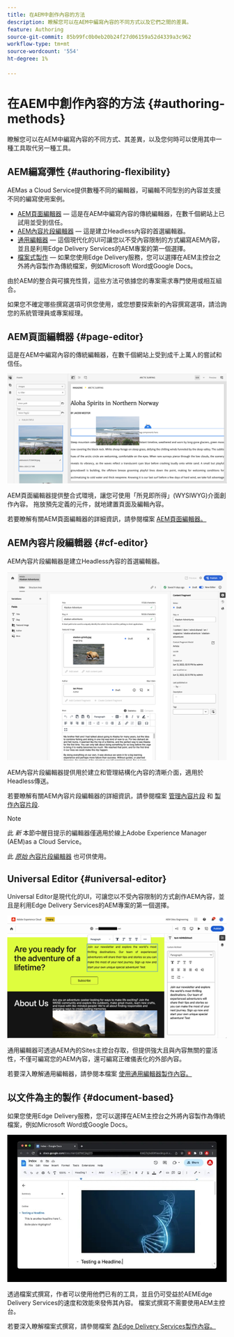 ```yaml
---
title: 在AEM中創作內容的方法
description: 瞭解您可以在AEM中編寫內容的不同方式以及它們之間的差異。
feature: Authoring
source-git-commit: 85b99fc0b0eb20b24f27d06159a52d4339a3c962
workflow-type: tm+mt
source-wordcount: '554'
ht-degree: 1%

---
```



# 在AEM中創作內容的方法 {#authoring-methods}

瞭解您可以在AEM中編寫內容的不同方式、其差異，以及您何時可以使用其中一種工具取代另一種工具。

## AEM編寫彈性 {#authoring-flexibility}

AEMas a Cloud Service提供數種不同的編輯器，可編輯不同型別的內容並支援不同的編寫使用案例。

* [AEM頁面編輯器](#page-editor)  — 這是在AEM中編寫內容的傳統編輯器，在數千個網站上已試用並受到信任。
* [AEM內容片段編輯器](#cf-editor)  — 這是建立Headless內容的首選編輯器。
* [通用編輯器](#universal-editor)  — 這個現代化的UI可讓您以不受內容限制的方式編寫AEM內容，並且是利用Edge Delivery Services的AEM專案的第一個選擇。
* [檔案式製作](#document-based)  — 如果您使用Edge Delivery服務，您可以選擇在AEM主控台之外將內容製作為傳統檔案，例如Microsoft Word或Google Docs。

由於AEM的整合與可擴充性質，這些方法可依據您的專案需求專門使用或相互組合。

如果您不確定哪些撰寫選項可供您使用，或您想要探索新的內容撰寫選項，請洽詢您的系統管理員或專案經理。

## AEM頁面編輯器 {#page-editor}

這是在AEM中編寫內容的傳統編輯器，在數千個網站上受到成千上萬人的嘗試和信任。

![AEM頁面編輯器](assets/authoring-methods-page-editor.png)

AEM頁面編輯器提供整合式環境，讓您可使用「所見即所得」(WYSIWYG)介面創作內容。 拖放預先定義的元件，就地建置頁面及編輯內容。

若要瞭解有關AEM頁面編輯器的詳細資訊，請參閱檔案 [AEM頁面編輯器。](/help/sites-cloud/authoring/page-editor/introduction.md)

## AEM內容片段編輯器 {#cf-editor}

AEM內容片段編輯器是建立Headless內容的首選編輯器。

![AEM內容片段編輯器](assets/authoring-methods-cf-editor.png)

AEM內容片段編輯器提供用於建立和管理結構化內容的清晰介面，適用於Headless傳送。

若要瞭解有關AEM內容片段編輯器的詳細資訊，請參閱檔案 [管理內容片段](/help/sites-cloud/administering/content-fragments/managing.md) 和 [製作內容片段](/help/sites-cloud/administering/content-fragments/managing.md).

>[!NOTE]
>
>此 *新* 本節中醒目提示的編輯器僅適用於線上Adobe Experience Manager (AEM)as a Cloud Service。
>
>此 [*原始* 內容片段編輯器](/help/assets/content-fragments/content-fragments-variations.md) 也可供使用。

## Universal Editor {#universal-editor}

Universal Editor是現代化的UI，可讓您以不受內容限制的方式創作AEM內容，並且是利用Edge Delivery Services的AEM專案的第一個選擇。

![Universal Editor](assets/authoring-methods-ue.png)

通用編輯器可透過AEM內的Sites主控台存取，但提供強大且與內容無關的靈活性，不僅可編寫您的AEM內容，還可編寫正確儀表化的外部內容。

若要深入瞭解通用編輯器，請參閱本檔案 [使用通用編輯器製作內容。](/help/implementing/universal-editor/authoring.md)

## 以文件為主的製作 {#document-based}

如果您使用Edge Delivery服務，您可以選擇在AEM主控台之外將內容製作為傳統檔案，例如Microsoft Word或Google Docs。

![編輯檔案型內容](assets/authoring-methods-document.jpg)

透過檔案式撰寫，作者可以使用他們已有的工具，並且仍可受益於AEMEdge Delivery Services的速度和效能來發佈其內容。 檔案式撰寫不需要使用AEM主控台。

若要深入瞭解檔案式撰寫，請參閱檔案 [為Edge Delivery Services製作內容。](/help/edge/authoring.md)

